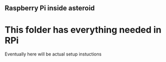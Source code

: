 ## Raspberry Pi inside asteroid
# This folder has everything needed in RPi
Eventually here will be actual setup instuctions